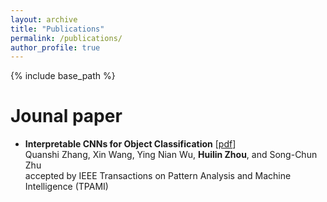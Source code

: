 ```yaml
---
layout: archive
title: "Publications"
permalink: /publications/
author_profile: true
---
```


{% include base_path %}

Jounal paper
======
* **Interpretable CNNs for Object Classification** \[[pdf](https://zhouhuilin116.github.io/files/PAMI2020_interpretableCNNs.pdf)\]<br>
    Quanshi Zhang, Xin Wang, Ying Nian Wu, **Huilin Zhou**, and Song-Chun Zhu<br>
    accepted by IEEE Transactions on Pattern Analysis and Machine Intelligence (TPAMI)
